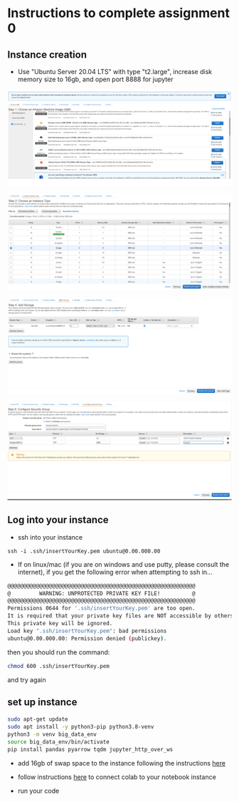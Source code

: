 # Instructions to complete assignment 0

## Instance creation

- Use "Ubuntu Server 20.04 LTS" with type "t2.large", increase disk memory size to 16gb, and open port 8888 for jupyter

![](./screenshots/ubuntu_ami.png)

![](./screenshots/t2_large.png)

![](./screenshots/16gb_storage.png)

![](./screenshots/ports_for_jupyter.png)

## Log into your instance
- ssh into your instance
```
ssh -i .ssh/insertYourKey.pem ubuntu@0.00.000.00
```

- If on linux/mac (if you are on windows and use putty, please consult the internet), if you get the following error when attempting to ssh in...
```sh
@@@@@@@@@@@@@@@@@@@@@@@@@@@@@@@@@@@@@@@@@@@@@@@@@@@@@@@@@@@
@         WARNING: UNPROTECTED PRIVATE KEY FILE!          @
@@@@@@@@@@@@@@@@@@@@@@@@@@@@@@@@@@@@@@@@@@@@@@@@@@@@@@@@@@@
Permissions 0644 for '.ssh/insertYourKey.pem' are too open.
It is required that your private key files are NOT accessible by others.
This private key will be ignored.
Load key ".ssh/insertYourKey.pem": bad permissions
ubuntu@0.00.000.00: Permission denied (publickey).
```

then you should run the command:

```sh
chmod 600 .ssh/insertYourKey.pem
```

and try again


## set up instance

```sh
sudo apt-get update
sudo apt install -y python3-pip python3.8-venv
python3 -m venv big_data_env
source big_data_env/bin/activate
pip install pandas pyarrow tqdm jupyter_http_over_ws
```

- add 16gb of swap space to the instance following the instructions [here](https://www.howtogeek.com/455981/how-to-create-a-swap-file-on-linux/)

- follow instructions [here](https://research.google.com/colaboratory/local-runtimes.html) to connect colab to your notebook instance

- run your code
